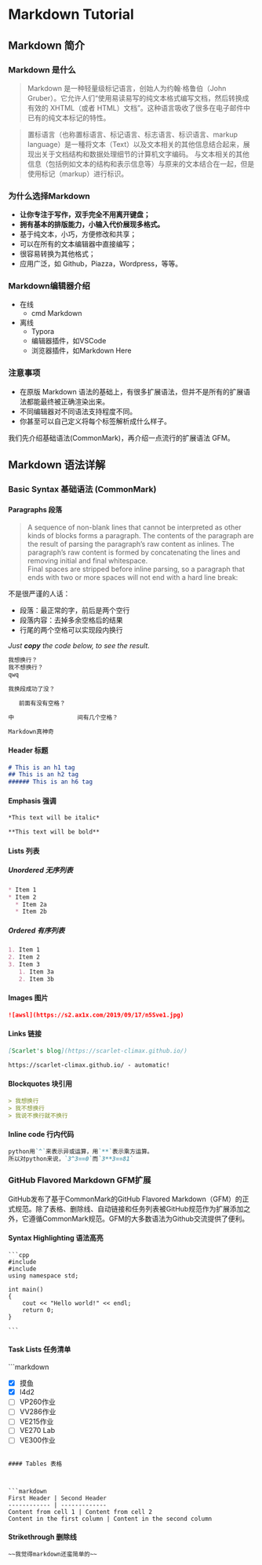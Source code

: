 # Markdown Tutorial

## Markdown 简介

### Markdown 是什么

> Markdown 是一种轻量级标记语言，创始人为约翰·格鲁伯（John Gruber）。它允许人们“使用易读易写的纯文本格式编写文档，然后转换成有效的 XHTML（或者 HTML）文档”。这种语言吸收了很多在电子邮件中已有的纯文本标记的特性。

> 置标语言（也称置标语言、标记语言、标志语言、标识语言、markup language）是一種将文本（Text）以及文本相关的其他信息结合起来，展现出关于文档结构和数据处理细节的计算机文字编码。 与文本相关的其他信息（包括例如文本的结构和表示信息等）与原来的文本结合在一起，但是使用标记（markup）进行标识。

### 为什么选择Markdown

- **让你专注于写作，双手完全不用离开键盘；**
- **拥有基本的排版能力，小输入代价展现多格式。**
- 基于纯文本，小巧，方便修改和共享；
- 可以在所有的文本编辑器中直接编写；
- 很容易转换为其他格式；
- 应用广泛，如 Github，Piazza，Wordpress，等等。

### Markdown编辑器介绍

- 在线
  - cmd Markdown
- 离线
  - Typora
  - 编辑器插件，如VSCode
  - 浏览器插件，如Markdown Here

### 注意事项

- 在原版 Markdown 语法的基础上，有很多扩展语法，但并不是所有的扩展语法都能最终被正确渲染出来。
- 不同编辑器对不同语法支持程度不同。
- 你甚至可以自己定义将每个标签解析成什么样子。

我们先介绍基础语法(CommonMark)，再介绍一点流行的扩展语法 GFM。

## Markdown 语法详解

### Basic Syntax 基础语法 (CommonMark)

#### Paragraphs 段落

> A sequence of non-blank lines that cannot be interpreted as other kinds of blocks forms a paragraph. The contents of the paragraph are the result of parsing the paragraph’s raw content as inlines. The paragraph’s raw content is formed by concatenating the lines and removing initial and final whitespace.  
> Final spaces are stripped before inline parsing, so a paragraph that ends with two or more spaces will not end with a hard line break:

不是很严谨的人话：

- 段落：最正常的字，前后是两个空行
- 段落内容：去掉多余空格后的结果
- 行尾的两个空格可以实现段内换行

_Just **copy** the code below, to see the result._ 



```markdown
我想换行？  
我不想换行？
qwq

我换段成功了没？

   前面有没有空格？

中                  间有几个空格？

Markdown真神奇
```

[^1]:Typora的渲染不严格遵循CommonMarks（更为人性化，语法更宽松），所以上面的测试在Typora中不会正确显示。这意味着，平时在Typora上编辑的文件在Github会被不同地渲染，希望能注意到这一点。

#### Header 标题



```markdown
# This is an h1 tag
## This is an h2 tag
###### This is an h6 tag
```

#### Emphasis 强调



```markdown
*This text will be italic*

**This text will be bold**
```

#### Lists 列表

##### Unordered 无序列表



```markdown
* Item 1
* Item 2
  * Item 2a
  * Item 2b
```

##### Ordered 有序列表



```markdown
1. Item 1
2. Item 2
3. Item 3
   1. Item 3a
   2. Item 3b
```

#### Images 图片



```markdown
![awsl](https://s2.ax1x.com/2019/09/17/n5Sve1.jpg)
```

#### Links 链接



```markdown
[Scarlet's blog](https://scarlet-climax.github.io/)

https://scarlet-climax.github.io/ - automatic!
```

#### Blockquotes 块引用



```markdown
> 我想换行  
> 我不想换行
> 我说不换行就不换行
```


#### Inline code 行内代码



```markdown
python用`^`来表示异或运算，用`**`表示乘方运算。
所以对python来说，`3^3==0`而`3**3==81`
```

### GitHub Flavored Markdown GFM扩展

GitHub发布了基于CommonMark的GitHub Flavored Markdown（GFM）的正式规范。除了表格、删除线、自动链接和任务列表被GitHub规范作为扩展添加之外，它遵循CommonMark规范。GFM的大多数语法为Github交流提供了便利。

#### Syntax Highlighting 语法高亮



<pre><code>```cpp
#include <cstdio>
#include <iostream>
using namespace std;

int main()
{
    cout << "Hello world!" << endl;
    return 0;
}

```</code></pre>

#### Task Lists 任务清单



​```markdown
- [x] 摸鱼
- [x] l4d2
- [ ] VP260作业
- [ ] VV286作业
- [ ] VE215作业
- [ ] VE270 Lab
- [ ] VE300作业
```

#### Tables 表格



```markdown
First Header | Second Header
------------ | -------------
Content from cell 1 | Content from cell 2
Content in the first column | Content in the second column
```

#### Strikethrough 删除线



```markdown
~~我觉得markdown还蛮简单的~~
```


